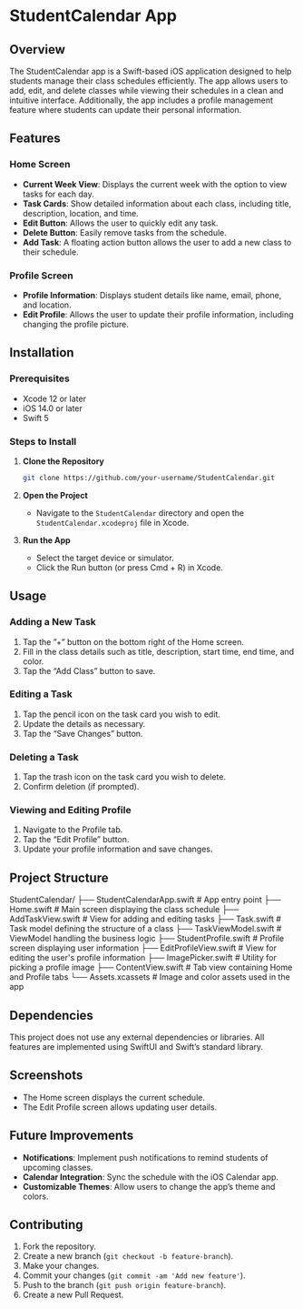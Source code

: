 # StudentCalendar App

## Overview

The StudentCalendar app is a Swift-based iOS application designed to help students manage their class schedules efficiently. The app allows users to add, edit, and delete classes while viewing their schedules in a clean and intuitive interface. Additionally, the app includes a profile management feature where students can update their personal information.

## Features

### Home Screen

- **Current Week View**: Displays the current week with the option to view tasks for each day.
- **Task Cards**: Show detailed information about each class, including title, description, location, and time.
- **Edit Button**: Allows the user to quickly edit any task.
- **Delete Button**: Easily remove tasks from the schedule.
- **Add Task**: A floating action button allows the user to add a new class to their schedule.

### Profile Screen

- **Profile Information**: Displays student details like name, email, phone, and location.
- **Edit Profile**: Allows the user to update their profile information, including changing the profile picture.

## Installation

### Prerequisites

- Xcode 12 or later
- iOS 14.0 or later
- Swift 5

### Steps to Install

1. **Clone the Repository**  
   ```bash
   git clone https://github.com/your-username/StudentCalendar.git

2. **Open the Project**
   - Navigate to the `StudentCalendar` directory and open the `StudentCalendar.xcodeproj` file in Xcode.

3. **Run the App**
   - Select the target device or simulator.
   - Click the Run button (or press Cmd + R) in Xcode.

## Usage

### Adding a New Task

1. Tap the ”+” button on the bottom right of the Home screen.
2. Fill in the class details such as title, description, start time, end time, and color.
3. Tap the “Add Class” button to save.

### Editing a Task

1. Tap the pencil icon on the task card you wish to edit.
2. Update the details as necessary.
3. Tap the “Save Changes” button.

### Deleting a Task

1. Tap the trash icon on the task card you wish to delete.
2. Confirm deletion (if prompted).

### Viewing and Editing Profile

1. Navigate to the Profile tab.
2. Tap the “Edit Profile” button.
3. Update your profile information and save changes.

## Project Structure
StudentCalendar/
├── StudentCalendarApp.swift  # App entry point
├── Home.swift                # Main screen displaying the class schedule
├── AddTaskView.swift         # View for adding and editing tasks
├── Task.swift                # Task model defining the structure of a class
├── TaskViewModel.swift       # ViewModel handling the business logic
├── StudentProfile.swift      # Profile screen displaying user information
├── EditProfileView.swift     # View for editing the user's profile information
├── ImagePicker.swift         # Utility for picking a profile image
├── ContentView.swift         # Tab view containing Home and Profile tabs
└── Assets.xcassets           # Image and color assets used in the app

## Dependencies

This project does not use any external dependencies or libraries. All features are implemented using SwiftUI and Swift’s standard library.

## Screenshots

- The Home screen displays the current schedule.
- The Edit Profile screen allows updating user details.

## Future Improvements

- **Notifications**: Implement push notifications to remind students of upcoming classes.
- **Calendar Integration**: Sync the schedule with the iOS Calendar app.
- **Customizable Themes**: Allow users to change the app’s theme and colors.

## Contributing

1. Fork the repository.
2. Create a new branch (`git checkout -b feature-branch`).
3. Make your changes.
4. Commit your changes (`git commit -am 'Add new feature'`).
5. Push to the branch (`git push origin feature-branch`).
6. Create a new Pull Request.
